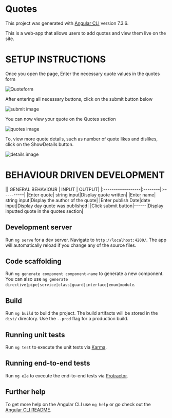 # Quotes

This project was generated with [Angular CLI](https://github.com/angular/angular-cli) version 7.3.6.

This is a web-app that allows users to add quotes  and view them live on the site.

# SETUP INSTRUCTIONS
Once you open the page, Enter the necessary quote values in the quotes form

![Quoteform](/home/moringa/Desktop/quotes/src/assets/details.png)

After entering all necessary buttons, click on the submit button below

![submit image](/home/moringa/Desktop/quotes/src/assets/submit.png)

You can now view your quote on the Quotes section


![quotes image](/home/moringa/Desktop/quotes/src/assets/details.png)

To, view more quote details, such as number of quote likes and dislikes, click on the ShowDetails button.


![details image](/home/moringa/Desktop/quotes/src/assets/delete.png)


# BEHAVIOUR DRIVEN DEVELOPMENT
|| GENERAL BEHAVIOUR | INPUT | OUTPUT|
|:------------------|:--------|:-----------|
|Enter quote| string input|Display quote written|
|Enter name| string input|Display the author of the quote|
|Enter publish Date|date input|Display day quote was published|
|Click submit button|------|Display inputted quote in the quotes section|
## Development server

Run `ng serve` for a dev server. Navigate to `http://localhost:4200/`. The app will automatically reload if you change any of the source files.

## Code scaffolding

Run `ng generate component component-name` to generate a new component. You can also use `ng generate directive|pipe|service|class|guard|interface|enum|module`.

## Build

Run `ng build` to build the project. The build artifacts will be stored in the `dist/` directory. Use the `--prod` flag for a production build.

## Running unit tests

Run `ng test` to execute the unit tests via [Karma](https://karma-runner.github.io).

## Running end-to-end tests

Run `ng e2e` to execute the end-to-end tests via [Protractor](http://www.protractortest.org/).

## Further help

To get more help on the Angular CLI use `ng help` or go check out the [Angular CLI README](https://github.com/angular/angular-cli/blob/master/README.md).
